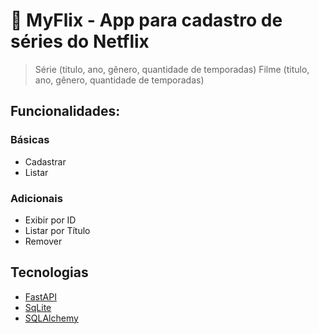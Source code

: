 # 🐍 MyFlix - App para cadastro de séries do Netflix

> Série (titulo, ano, gênero, quantidade de temporadas)
> Filme (titulo, ano, gênero, quantidade de temporadas)

## Funcionalidades:

### Básicas

- Cadastrar
- Listar

### Adicionais

- Exibir por ID
- Listar por Título
- Remover

## Tecnologias

- [FastAPI](https://fastapi.tiangolo.com/)
- [SqLite](https://www.sqlite.org/index.html)
- [SQLAlchemy](https://www.sqlalchemy.org/)

